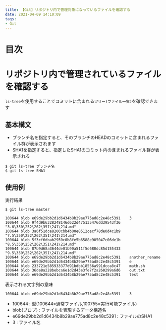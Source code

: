 ```yaml
---
title: 【Git】リポジトリ内で管理対象になっているファイルを確認する
date: 2021-04-09 14:10:09
tags:
- Git
---
```

# 目次
<!-- toc -->
<!-- more -->

# リポジトリ内で管理されているファイルを確認する
`ls-tree`を使用することでコミットに含まれる`ツリー(ファイル一覧)`を確認できます

## 基本構文
- ブランチ名を指定すると、そのブランチのHEADのコミットに含まれるファイル群が表示されます
- SHA1を指定すると、指定したSHA1のコミット内の含まれるファイル群が表示される

```shell-session
$ git ls-tree ブランチ名
$ git ls-tree SHA1
```

## 使用例
実行結果
```shell-session
$ git ls-tree master

100644 blob e69de29bb2d1d6434b8b29ae775ad8c2e48c5391    3
100644 blob 9f4d9b6328248146d622d475135476dd39543f36    "3.6\350\252\262\351\241\214.md"
100644 blob 3a6f51dce8200cbb4b00e8512cecf78de0d4c1b9    "7.5\350\252\262\351\241\214.md"
100644 blob 5f3cf6dbab2950c0b8fe5b6588e905047c06de1b    "8.5\350\252\262\351\241\214.md"
100644 blob 87b9d68a3644de01b90a511f5d680dc85d155433    "9.5\350\252\262\351\241\214.md"
100644 blob e69de29bb2d1d6434b8b29ae775ad8c2e48c5391    another_rename
100644 blob e69de29bb2d1d6434b8b29ae775ad8c2e48c5391    e
100644 blob 233721e585933377d91bdbb18556a991dcca8c47    math.sh
100644 blob 36de8a228bebca6e1d2d43e3fe7f2a260299a6d6    out.txt
100644 blob e69de29bb2d1d6434b8b29ae775ad8c2e48c5391    test
```

表示される文字列の意味
```
100644 blob e69de29bb2d1d6434b8b29ae775ad8c2e48c5391    3
```
- 100644 : 型(100644=通常ファイル,100755=実行可能ファイル)
- blob(ブロブ) : ファイルを表現するデータ構造名
- e69de29bb2d1d6434b8b29ae775ad8c2e48c5391 : ファイルのSHA1
- 3 : ファイル名


